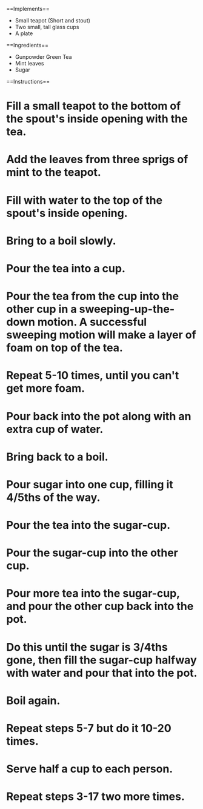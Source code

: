 ==Implements==

* Small teapot (Short and stout)
* Two small, tall glass cups
* A plate

==Ingredients==

* Gunpowder Green Tea
* Mint leaves
* Sugar

==Instructions==

# Fill a small teapot to the bottom of the spout's inside opening with the tea.
# Add the leaves from three sprigs of mint to the teapot.
# Fill with water to the top of the spout's inside opening.
# Bring to a boil slowly.
# Pour the tea into a cup.
# Pour the tea from the cup into the other cup in a sweeping-up-the-down motion. A successful sweeping motion will make a layer of foam on top of the tea.
# Repeat 5-10 times, until you can't get more foam.
# Pour back into the pot along with an extra cup of water.
# Bring back to a boil.
# Pour sugar into one cup, filling it 4/5ths of the way.
# Pour the tea into the sugar-cup.
# Pour the sugar-cup into the other cup.
# Pour more tea into the sugar-cup, and pour the other cup back into the pot.
# Do this until the sugar is 3/4ths gone, then fill the sugar-cup halfway with water and pour that into the pot.
# Boil again.
# Repeat steps 5-7 but do it 10-20 times.
# Serve half a cup to each person.
# Repeat steps 3-17 two more times.
